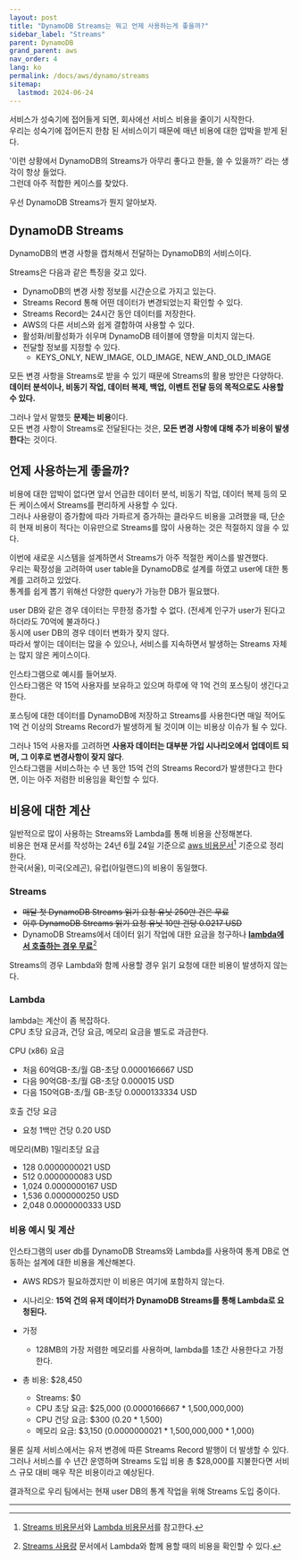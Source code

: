 ```yaml
---
layout: post
title: "DynamoDB Streams는 뭐고 언제 사용하는게 좋을까?"
sidebar_label: "Streams"
parent: DynamoDB
grand_parent: aws
nav_order: 4
lang: ko
permalink: /docs/aws/dynamo/streams
sitemap:
  lastmod: 2024-06-24
---
```


서비스가 성숙기에 접어들게 되면, 회사에선 서비스 비용을 줄이기 시작한다.  
우리는 성숙기에 접어든지 한참 된 서비스이기 때문에 매년 비용에 대한 압박을 받게 된다.

'이런 상황에서 DynamoDB의 Streams가 아무리 좋다고 한들, 쓸 수 있을까?' 라는 생각이 항상 들었다.  
그런데 아주 적합한 케이스를 찾았다.

우선 DynamoDB Streams가 뭔지 알아보자.


## DynamoDB Streams

DynamoDB의 변경 사항을 캡처해서 전달하는 DynamoDB의 서비스이다.  

Streams은 다음과 같은 특징을 갖고 있다.
- DynamoDB의 변경 사항 정보를 시간순으로 가지고 있는다.
- Streams Record 통해 어떤 데이터가 변경되었는지 확인할 수 있다.
- Streams Record는 24시간 동안 데이터를 저장한다.
- AWS의 다른 서비스와 쉽게 결합하여 사용할 수 있다.
- 활성화/비활성화가 쉬우며 DynamoDB 테이블에 영향을 미치지 않는다.
- 전달할 정보를 지정할 수 있다.
  - KEYS_ONLY, NEW_IMAGE, OLD_IMAGE, NEW_AND_OLD_IMAGE 

모든 변경 사항을 Streams로 받을 수 있기 때문에 Streams의 활용 방안은 다양하다.  
**데이터 분석이나, 비동기 작업, 데이터 복제, 백업, 이벤트 전달 등의 목적으로도 사용할 수 있다.**  

그러나 앞서 말했듯 **문제는 비용**이다.  
모든 변경 사항이 Streams로 전달된다는 것은, **모든 변경 사항에 대해 추가 비용이 발생한다**는 것이다.  


## 언제 사용하는게 좋을까?

비용에 대한 압박이 없다면 앞서 언급한 데이터 분석, 비동기 작업, 데이터 복제 등의 모든 케이스에서 Streams를 편리하게 사용할 수 있다.  
그러나 사용량이 증가함에 따라 가파르게 증가하는 클라우드 비용을 고려했을 때, 단순히 현재 비용이 적다는 이유만으로 Streams를 많이 사용하는 것은 적절하지 않을 수 있다.  

이번에 새로운 시스템을 설계하면서 Streams가 아주 적절한 케이스를 발견했다.   
우리는 확장성을 고려하여 user table을 DynamoDB로 설계를 하였고 user에 대한 통계를 고려하고 있었다.  
통계를 쉽게 뽑기 위해선 다양한 query가 가능한 DB가 필요했다.

user DB와 같은 경우 데이터는 무한정 증가할 수 없다. (전세계 인구가 user가 된다고 하더라도 70억에 불과하다.)  
동시에 user DB의 경우 데이터 변화가 잦지 않다.  
따라서 쌓이는 데이터는 많을 수 있으나, 서비스를 지속하면서 발생하는 Streams 자체는 많지 않은 케이스이다.  


인스타그램으로 예시를 들어보자.  
인스타그램은 약 15억 사용자를 보유하고 있으며 하루에 약 1억 건의 포스팅이 생긴다고 한다.  

포스팅에 대한 데이터를 DynamoDB에 저장하고 Streams를 사용한다면 매일 적어도 1억 건 이상의 Streams Record가 발생하게 될 것이며 이는 비용상 이슈가 될 수 있다. 

그러나 15억 사용자를 고려하면 **사용자 데이터는 대부분 가입 시나리오에서 업데이트 되며, 그 이후로 변경사항이 잦지 않다**.  
인스타그램을 서비스하는 수 년 동안 15억 건의 Streams Record가 발생한다고 한다면, 이는 아주 저렴한 비용임을 확인할 수 있다.


## 비용에 대한 계산

일반적으로 많이 사용하는 Streams와 Lambda를 통해 비용을 산정해본다.  
비용은 현재 문서를 작성하는 24년 6월 24일 기준으로 <u>aws 비용문서</u>[^1] 기준으로 정리한다.  
한국(서울), 미국(오레곤), 유럽(아일랜드)의 비용이 동일했다.

### Streams

- ~~매달 첫 DynamoDB Streams 읽기 요청 유닛 250만 건은 무료~~
- ~~이후 DynamoDB Streams 읽기 요청 유닛 10만 건당 0.0217 USD~~
- DynamoDB Streams에서 데이터 읽기 작업에 대한 요금을 청구하나 **<u>lambda에서 호출하는 경우 무료</u>**[^2]

Streams의 경우 Lambda와 함께 사용할 경우 읽기 요청에 대한 비용이 발생하지 않는다.  

### Lambda

lambda는 계산이 좀 복잡하다.  
CPU 초당 요금과, 건당 요금, 메모리 요금을 별도로 과금한다.  

CPU (x86) 요금
- 처음 60억GB-초/월  GB-초당 0.0000166667 USD 
- 다음 90억GB-초/월  GB-초당 0.000015 USD
- 다음 150억GB-초/월 GB-초당 0.0000133334 USD

호출 건당 요금
- 요청 1백만 건당 0.20 USD

메모리(MB) 1밀리초당 요금
- 128     0.0000000021 USD
- 512     0.0000000083 USD
- 1,024   0.0000000167 USD
- 1,536   0.0000000250 USD
- 2,048   0.0000000333 USD


### 비용 예시 및 계산

인스타그램의 user db를 DynamoDB Streams와 Lambda를 사용하여 통계 DB로 연동하는 설계에 대한 비용을 계산해본다.
- AWS RDS가 필요하겠지만 이 비용은 여기에 포함하지 않는다.

- 시나리오: **15억 건의 유저 데이터가 DynamoDB Streams를 통해 Lambda로 요청된다.**
- 가정
  - 128MB의 가장 저렴한 메모리를 사용하며, lambda를 1초간 사용한다고 가정한다.

- 총 비용: $28,450
  - Streams: $0
  - CPU 초당 요금: $25,000 (0.0000166667 * 1,500,000,000)
  - CPU 건당 요금: $300 (0.20 * 1,500)
  - 메모리 요금: $3,150 (0.0000000021 * 1,500,000,000 * 1,000)

물론 실제 서비스에서는 유저 변경에 따른 Streams Record 발행이 더 발생할 수 있다.  
그러나 서비스를 수 년간 운영하며 Streams 도입 비용 총 $28,000를 지불한다면 서비스 규모 대비 매우 작은 비용이라고 예상된다.


결과적으로 우리 팀에서는 현재 user DB의 통계 작업을 위해 Streams 도입 중이다.


---

[^1]: [Streams 비용문서](https://aws.amazon.com/ko/dynamodb/pricing/provisioned/)와 [Lambda 비용문서](https://aws.amazon.com/ko/lambda/pricing/)를 참고한다.
[^2]: [Streams 사용량](https://docs.aws.amazon.com/ko_kr/amazondynamodb/latest/developerguide/CostOptimization_StreamsUsage.html) 문서에서 Lambda와 함께 용할 때의 비용을 확인할 수 있다.  